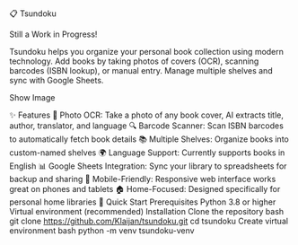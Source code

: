 📋 Tsundoku

Still a Work in Progress!

Tsundoku helps you organize your personal book collection using modern technology. Add books by taking photos of covers (OCR), scanning barcodes (ISBN lookup), or manual entry. Manage multiple shelves and sync with Google Sheets.

Show Image

✨ Features
📸 Photo OCR: Take a photo of any book cover, AI extracts title, author, translator, and language
🔍 Barcode Scanner: Scan ISBN barcodes to automatically fetch book details
📚 Multiple Shelves: Organize books into custom-named shelves
🌍 Language Support: Currently supports books in English
📊 Google Sheets Integration: Sync your library to spreadsheets for backup and sharing
📱 Mobile-Friendly: Responsive web interface works great on phones and tablets
🏠 Home-Focused: Designed specifically for personal home libraries
🚀 Quick Start
Prerequisites
Python 3.8 or higher
Virtual environment (recommended)
Installation
Clone the repository
bash
git clone https://github.com/Klaijan/tsundoku.git
cd tsundoku
Create virtual environment
bash
python -m venv tsundoku-venv
